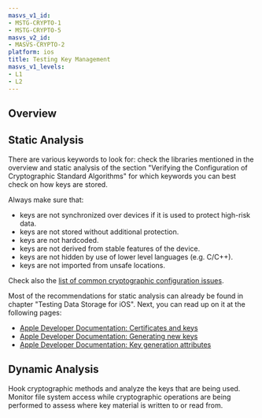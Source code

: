 ```yaml
---
masvs_v1_id:
- MSTG-CRYPTO-1
- MSTG-CRYPTO-5
masvs_v2_id:
- MASVS-CRYPTO-2
platform: ios
title: Testing Key Management
masvs_v1_levels:
- L1
- L2
---
```


## Overview

## Static Analysis

There are various keywords to look for: check the libraries mentioned in the overview and static analysis of the section "Verifying the Configuration of Cryptographic Standard Algorithms" for which keywords you can best check on how keys are stored.

Always make sure that:

- keys are not synchronized over devices if it is used to protect high-risk data.
- keys are not stored without additional protection.
- keys are not hardcoded.
- keys are not derived from stable features of the device.
- keys are not hidden by use of lower level languages (e.g. C/C++).
- keys are not imported from unsafe locations.

Check also the [list of common cryptographic configuration issues](0x04g-Testing-Cryptography.md#common-configuration-issues).

Most of the recommendations for static analysis can already be found in chapter "Testing Data Storage for iOS". Next, you can read up on it at the following pages:

- [Apple Developer Documentation: Certificates and keys](https://developer.apple.com/documentation/security/certificate_key_and_trust_services/keys "Certificates and keys")
- [Apple Developer Documentation: Generating new keys](https://developer.apple.com/documentation/security/certificate_key_and_trust_services/keys/generating_new_cryptographic_keys "Generating new keys")
- [Apple Developer Documentation: Key generation attributes](https://developer.apple.com/documentation/security/certificate_key_and_trust_services/keys/key_generation_attributes "Key Generation attributes")

## Dynamic Analysis

Hook cryptographic methods and analyze the keys that are being used. Monitor file system access while cryptographic operations are being performed to assess where key material is written to or read from.
